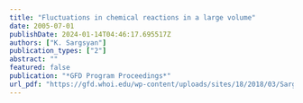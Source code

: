 ```yaml
---
title: "Fluctuations in chemical reactions in a large volume"
date: 2005-07-01
publishDate: 2024-01-14T04:46:17.695517Z
authors: ["K. Sargsyan"]
publication_types: ["2"]
abstract: ""
featured: false
publication: "*GFD Program Proceedings*"
url_pdf: "https://gfd.whoi.edu/wp-content/uploads/sites/18/2018/03/Sargsyan_21280.pdf"
---
```


